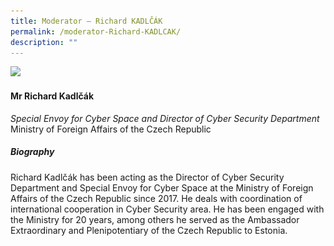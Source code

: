 ```yaml
---
title: ​​Moderator – Richard KADLČÁK
permalink: /moderator-Richard-KADLCAK/
description: ""
---
```

![](/images/Speakers/Richard%20KADLČÁK.jpg)

#### **Mr Richard Kadlčák**

*Special Envoy for Cyber Space and Director of Cyber Security Department*  
Ministry of Foreign Affairs of the Czech Republic

##### **Biography**
Richard Kadlčák has been acting as the Director of Cyber Security Department and Special Envoy for Cyber Space at the Ministry of Foreign Affairs of the Czech Republic since 2017. He deals with coordination of international cooperation in Cyber Security area. He has been engaged with the Ministry for 20 years, among others he served as the Ambassador Extraordinary and Plenipotentiary of the Czech Republic to Estonia.